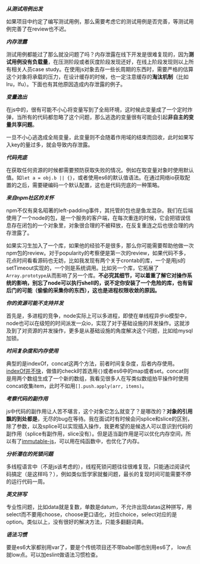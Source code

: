 ***从测试用例出发***

如果项目中约定了编写测试用例，那么需要考虑它的测试用例是否完善，等测试用例完善了在review也不迟。

***内存泄露***

测试用例都能过了那么就没问题了吗？内存泄露在线下开发是很难复现的，因为**测试用例没有负载量**，在压测阶段或者灰度阶段发现还好，在线上阶段发现则以上所有相关人员case study。在使用js对象去存一些长周期的东西时，需要严格的估算这个对象将承载的压力，在设计缓存的时候，也一定注意缓存的**淘汰机制**（比如lru，lfu）。下面也有其他原因造成内存泄露的例子。

***变量逸出***

在js中的，很有可能不小心将变量写到了全局环境，这时候此变量成了一个定时炸弹，当所有的代码都忽略了这个问题，那么逃逸的变量很有可能会引起**非自主的变量共享问题**。

一旦不小心逃逸成全局变量，此变量则不会随着作用域的结束而回收，此时如果写入key的量过多，就会导致内存泄露。

***代码兜底***

在获取任何资源的时候都需要预防获取失败的情况。例如在取变量对象时使用默认值。如`let a = obj.b || {}`，或者使用es6的默认值语法。在通过网络io获取配置的之后，需要硬编码一个默认配置，这也是代码兜底的一种策略。

***来自npm社区的关怀***

npm不仅有臭名昭著的left-padding事件，其托管的包也是鱼龙混杂。我们在后端使用了一个node的包，是一个服务的客户端，在每次重连的时候，它会把错误信息存在闭包的一个对象里，对象很合理的不被释放，在反复重连之后也很合理的内存泄露了。

如果实习生加入了一个库，如果他的经验不是很多，那么你可能需要帮助他做一次npm包的review。对于popularity的考察便是第一次的review，如果代码不多，花点时间看看源码也无妨，比如我发现有两个关于crontab的库，一个是用js的setTimeout实现的，一个则是系统调用。比如另一个库，它拓展了`Array.prototype`从而影响了另一个库。**不必究其细节，可以着重了解它对操作系统的影响，别忘了node可以执行shell的，说不定你安装了一个危险的库，也有留后门的可能（偷偷的采集你的东西），这也是进程权限收敛的原因。**

***你的资源可能不支持并发***

首先是，多进程的竞争，node实际上可以多进程，即使在单线程异步io模型中，node也可以在级短的时间派发一众io，实现了对于基础设施的并发操作。这就涉及到了对资源的并发操作，更多是从基础设施的角度解决这个问题，比如给mysql加锁。

***时间复杂度和内存使用***

典型的是indexOf，concat这两个方法，前者时间复杂度，后者内存使用。[indexOf并不快](https://stackoverflow.com/questions/3562919/what-is-the-cost-complexity-of-a-string-indexof-function-call)，做值的check时首选用`{}`或者es6中的map或者set。concat则是用两个数组生成了一个新的数组，我看见很多人在写类似数组拍平操作时使用concat收集item，此时不如用`[].push.apply(arr, items)`。

***考察代码的副作用***

js中代码的副作用让人苦不堪言，这个对象它怎么就变了？是哪改的？**对象的引用飘的到处都是**，无尽的bug在等待。我在面试时有时候会问splice和slice的区别，除了参数，以及splice可以实现插入操作，我更希望的是候选人可以意识到代码的副作用（splice有副作用，slice没有）。但是适当副作用是可以优化内存空间，所以有了[immutable-js](http://facebook.github.io/immutable-js/)，可以用在纯函数中，也优化了内存。

***分析潜在的死锁问题***

多线程语言中（不是js该考虑的），线程死锁问题往往很难复现，只能通过阅读代码搞定（是这样吗？），例如类似哲学家就餐问题，最长的复现时间可能需要不停的运行代码一周。

***英文拼写***

专业性问题，比如data就是复数，单数是datum，不允许出现datas这种拼写，用select而不要用choose，choose更口语化，对应choice，select对应的是option。类似以上，没有很好的解决方法，只能多翻翻词典。

***语法习惯***

要是es6大家都别用var了，要是个传统项目还不带babel那也别用es6了， low点就low点。可以加eslint做语法习惯检查。